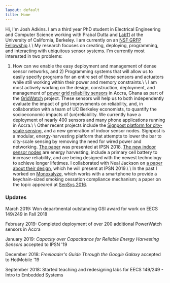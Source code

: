 ```yaml
---
layout: default
title: Home
---
```


Hi, I'm Josh Adkins. I am a third year PhD student in 
Electrical Engineering and Computer Science working with 
Prabal Dutta and [Lab11](http://lab11.eecs.berkeley.edu) at the 
University of California, Berkeley.
I am currently on an [NSF GRFP Fellowship](https://www.nsfgrfp.org).\\
\\
My research focuses on creating, deploying, programming, and interacting with 
ubiquitous sensor systems. I'm currently most interested in two problems:
1) How can we enable the easy deployment and management of dense sensor
networks, and 2) Programming systems that will allow us to easily specify programs
for an entire set of these sensors and actuators while still working within
their power and memory constraints.\\
\\
I am most actively working on the design, construction, deployment, and management
of [power grid reliability sensors](github.com/lab11/plugwatch) in Accra, Ghana as part of the [GridWatch](grid.watch) project.
These sensors will help us to both independently evaluate the impact of grid 
improvements on reliability, and, in collaboration with a team of UC Berkeley economists, 
to quantify the socioeconomic impacts of (un)reliability. We currently
have a deployment of nearly 400 sensors and many phone applications running in Accra.\\
\\
Other recent projects include the
[Signpost platform for city-scale sensing](github.com/lab11/signpost), 
and a new generation of indoor sensor nodes.
Signpost is a modular, energy-harvesting platform that attempts to 
lower the bar to city-scale sensing by removing
the need for wired power and networking. 
[The paper](https://lab11.eecs.berkeley.edu/content/pubs/adkins18signpost.pdf) was presented at IPSN 2018.
[The new indoor sensor nodes](github.com/lab11/permamote) are
energy harvesting, include a primary cell battery to increase reliability, 
and are being designed with the newest technology to achieve longer
lifetimes. I collaborated with Neal Jackson on [a paper about their design](https://lab11.eecs.berkeley.edu/content/pubs/jackson19capacity), which he will present at IPSN 2019.\\
\\
In the past I worked on [Monoxalyze](github.com/lab11/monoxalyze), 
which works with a smartphone 
to provide a keychain-sized smoking cessation compliance mechanism; a paper
on the topic appeared at [SenSys 2016](https://lab11.eecs.berkeley.edu/content/pubs/adkins16monoxalyze.pdf).   
   
### Updates
March 2019: Won departmental outstanding GSI award for work on EECS 149/249 in Fall 2018

February 2019: Completed deployment of over 200 additional PowerWatch sensors in Accra

January 2019: _Capacity over Capacitance for Reliable Energy Harvesting Sensors_ accepted to IPSN '19

December 2018: _Freeloader's Guide Through the Google Galaxy_ accepted to HotMobile '19

September 2018: Started teaching and redesigning labs for EECS 149/249 - Intro to Embedded Systems
